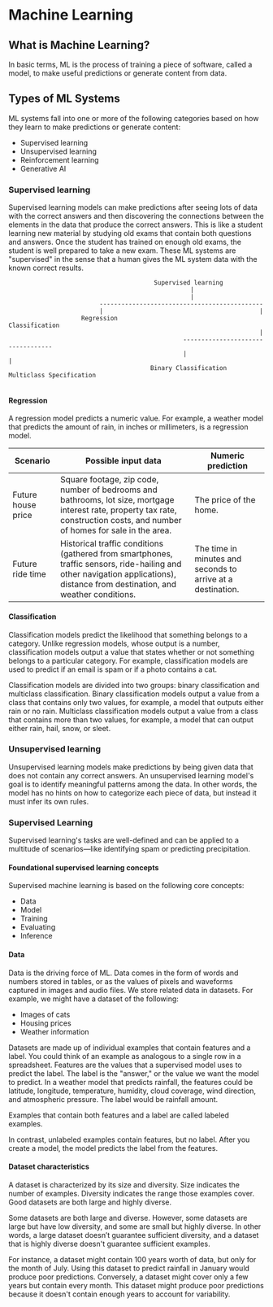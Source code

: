 

# Machine Learning

## What is Machine Learning?

In basic terms, ML is the process of training a piece of software, called a model, to make useful predictions or generate content from data.

## Types of ML Systems
ML systems fall into one or more of the following categories based on how they learn to make predictions or generate content:

- Supervised learning
- Unsupervised learning
- Reinforcement learning
- Generative AI

### Supervised learning
Supervised learning models can make predictions after seeing lots of data with the correct answers and then discovering the connections between the elements in the data that produce the correct answers. This is like a student learning new material by studying old exams that contain both questions and answers. Once the student has trained on enough old exams, the student is well prepared to take a new exam. These ML systems are "supervised" in the sense that a human gives the ML system data with the known correct results.

```
                                        Supervised learning
                                                  |
                                                  |
                         ---------------------------------------------
                         |                                           |
                    Regression                                Classification
                                                                     |
                                                ----------------------------------
                                                |                                |
                                       Binary Classification        Multiclass Specification 


```

#### Regression
A regression model predicts a numeric value. For example, a weather model that predicts the amount of rain, in inches or millimeters, is a regression model.


| Scenario   | Possible input data   | Numeric prediction  |
|------------|-----------------------|---------------------|
| Future house price | Square footage, zip code, number of bedrooms and bathrooms, lot size, mortgage interest rate, property tax rate, construction costs, and number of homes for sale in the area. | The price of the home.|
| Future ride time | Historical traffic conditions (gathered from smartphones, traffic sensors, ride-hailing and other navigation applications), distance from destination, and weather conditions. | The time in minutes and seconds to arrive at a destination. |

#### Classification
Classification models predict the likelihood that something belongs to a category. Unlike regression models, whose output is a number, classification models output a value that states whether or not something belongs to a particular category. For example, classification models are used to predict if an email is spam or if a photo contains a cat.

Classification models are divided into two groups: binary classification and multiclass classification. Binary classification models output a value from a class that contains only two values, for example, a model that outputs either rain or no rain. Multiclass classification models output a value from a class that contains more than two values, for example, a model that can output either rain, hail, snow, or sleet.

### Unsupervised learning
Unsupervised learning models make predictions by being given data that does not contain any correct answers. An unsupervised learning model's goal is to identify meaningful patterns among the data. In other words, the model has no hints on how to categorize each piece of data, but instead it must infer its own rules.








### Supervised Learning
Supervised learning's tasks are well-defined and can be applied to a multitude of scenarios—like identifying spam or predicting precipitation.

#### Foundational supervised learning concepts
Supervised machine learning is based on the following core concepts:

- Data
- Model
- Training
- Evaluating
- Inference

#### Data
Data is the driving force of ML. Data comes in the form of words and numbers stored in tables, or as the values of pixels and waveforms captured in images and audio files. We store related data in datasets. For example, we might have a dataset of the following:

- Images of cats
- Housing prices
- Weather information

Datasets are made up of individual examples that contain features and a label. You could think of an example as analogous to a single row in a spreadsheet. Features are the values that a supervised model uses to predict the label. The label is the "answer," or the value we want the model to predict. In a weather model that predicts rainfall, the features could be latitude, longitude, temperature, humidity, cloud coverage, wind direction, and atmospheric pressure. The label would be rainfall amount.

Examples that contain both features and a label are called labeled examples.

In contrast, unlabeled examples contain features, but no label. After you create a model, the model predicts the label from the features.

#### Dataset characteristics
A dataset is characterized by its size and diversity. Size indicates the number of examples. Diversity indicates the range those examples cover. Good datasets are both large and highly diverse.

Some datasets are both large and diverse. However, some datasets are large but have low diversity, and some are small but highly diverse. In other words, a large dataset doesn’t guarantee sufficient diversity, and a dataset that is highly diverse doesn't guarantee sufficient examples.

For instance, a dataset might contain 100 years worth of data, but only for the month of July. Using this dataset to predict rainfall in January would produce poor predictions. Conversely, a dataset might cover only a few years but contain every month. This dataset might produce poor predictions because it doesn't contain enough years to account for variability.
